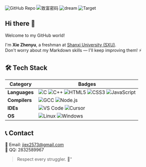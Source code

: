 ![GitHub Repo](https://img.shields.io/badge/Repository-Struggling-blue?logo=github)
![致富密码](https://img.shields.io/badge/致富密码-顶尖颜值-green?logo=cashapp)
![dream](https://img.shields.io/badge/dream-girlfriend-orange)
![Target](https://img.shields.io/badge/Target-Top%20Coder-yellow?logo=codewars&logoColor=red)

## Hi there 👋  
Welcome to my GitHub world!  

I'm **Xie Zhenyu**, a freshman at [Shanxi University (SXU)](https://www.sxu.edu.cn).  
Don't worry about my Markdown skills — I'll keep improving them! ⚡  

## 🛠️ Tech Stack

| Category       | Badges                                                                 |
|----------------|-----------------------------------------------------------------------|
| **Languages**  | ![C](https://img.shields.io/badge/C-A8B9CC?logo=c&logoColor=black) ![C++](https://img.shields.io/badge/C++-00599C?logo=cplusplus&logoColor=white) ![HTML5](https://img.shields.io/badge/HTML5-E34F26?logo=html5&logoColor=white) ![CSS3](https://img.shields.io/badge/CSS3-1572B6?logo=css3&logoColor=white) ![JavaScript](https://img.shields.io/badge/JavaScript-F7DF1E?logo=javascript&logoColor=black)  |
| **Compilers**  | ![GCC](https://img.shields.io/badge/GCC-00599C?logo=gnu) ![Node.js](https://img.shields.io/badge/Node.js-339933?logo=nodedotjs&logoColor=white) |
| **IDEs**       | ![VS Code](https://img.shields.io/badge/VS_Code-007ACC?logo=visualstudiocode&logoColor=white) ![Cursor](https://img.shields.io/badge/Cursor-000000?logo=cursor&logoColor=white) |
| **OS**         | ![Linux](https://img.shields.io/badge/Linux-FCC624?logo=linux&logoColor=black) ![Windows](https://img.shields.io/badge/Windows-0078D6?logo=windows&logoColor=white) |

## 📞 Contact
📧 Email: [jiex2573@gmail.com](mailto:jiex2573@gmail.com)  
📱 QQ: 2832589967

> Respect every struggler. 🚀"
